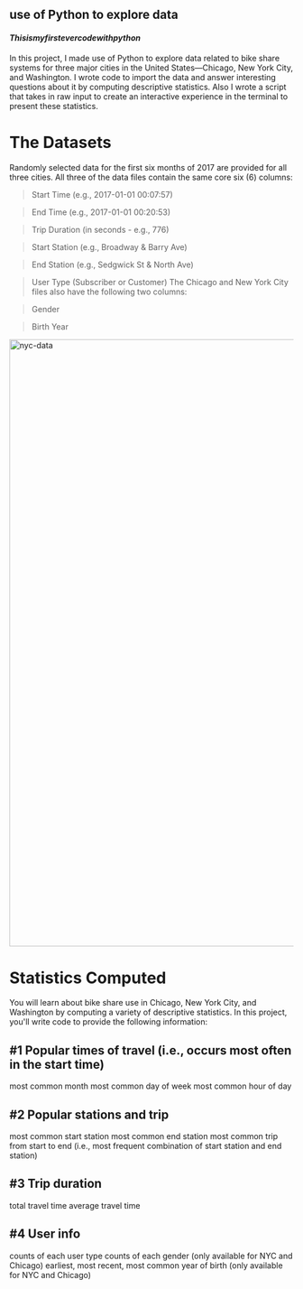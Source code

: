 ## use of Python to explore data

#### $This is my first ever code with python$

In this project, I made use of Python to explore data related to bike share systems for three major cities in the United States—Chicago, New York City, and Washington. I wrote code to import the data and answer interesting questions about it by computing descriptive statistics. Also I wrote a script that takes in raw input to create an interactive experience in the terminal to present these statistics.

# The Datasets
Randomly selected data for the first six months of 2017 are provided for all three cities. All three of the data files contain the same core six (6) columns:

> Start Time (e.g., 2017-01-01 00:07:57)

> End Time (e.g., 2017-01-01 00:20:53)

> Trip Duration (in seconds - e.g., 776)

> Start Station (e.g., Broadway & Barry Ave)

> End Station (e.g., Sedgwick St & North Ave)

> User Type (Subscriber or Customer)
The Chicago and New York City files also have the following two columns:

> Gender

> Birth Year
<img width="1076" alt="nyc-data" src="https://user-images.githubusercontent.com/76117137/140665434-b8f73d28-c1cf-4031-98c1-8f4934e577c4.png">

# Statistics Computed
You will learn about bike share use in Chicago, New York City, and Washington by computing a variety of descriptive statistics. In this project, you'll write code to provide the following information:

## #1 Popular times of travel (i.e., occurs most often in the start time)
most common month
most common day of week
most common hour of day

## #2 Popular stations and trip
most common start station
most common end station
most common trip from start to end (i.e., most frequent combination of start station and end station)

## #3 Trip duration
total travel time
average travel time

## #4 User info
counts of each user type
counts of each gender (only available for NYC and Chicago)
earliest, most recent, most common year of birth (only available for NYC and Chicago)

